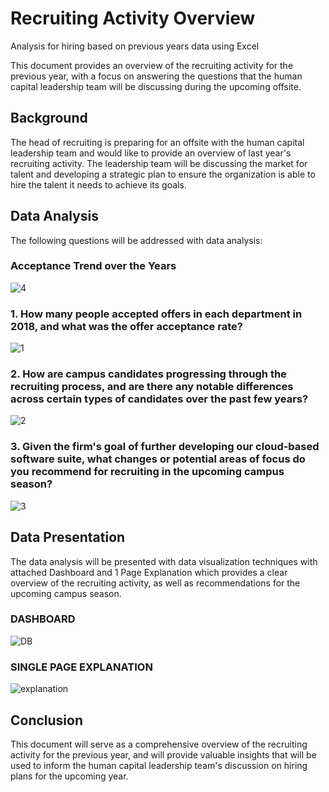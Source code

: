 # Recruiting Activity Overview
Analysis for hiring based on previous years data using Excel

This document provides an overview of the recruiting activity for the previous year, with a focus on answering the questions that the human capital leadership team will be discussing during the upcoming offsite.

## Background
The head of recruiting is preparing for an offsite with the human capital leadership team and would like to provide an overview of last year's recruiting activity. The leadership team will be discussing the market for talent and developing a strategic plan to ensure the organization is able to hire the talent it needs to achieve its goals.

## Data Analysis
The following questions will be addressed with data analysis:

### Acceptance Trend over the Years

![4](https://user-images.githubusercontent.com/114278846/227146776-a9710e47-a780-4777-bf76-9c5013a131a7.jpeg)


### 1. How many people accepted offers in each department in 2018, and what was the offer acceptance rate?

![1](https://user-images.githubusercontent.com/114278846/227146071-98056f7b-f7ca-4507-abb5-d7d7dbd2cc66.jpeg)

### 2. How are campus candidates progressing through the recruiting process, and are there any notable differences across certain types of candidates over the past few years?

![2](https://user-images.githubusercontent.com/114278846/227146121-ce9ba266-7148-426e-8057-b880a92c6d27.jpeg)


### 3. Given the firm's goal of further developing our cloud-based software suite, what changes or potential areas of focus do you recommend for recruiting in the upcoming campus season?

![3](https://user-images.githubusercontent.com/114278846/227146159-78dab505-4f82-43d9-9b4e-17aca2284a6d.jpeg)


## Data Presentation
The data analysis will be presented with data visualization techniques with attached Dashboard and 1 Page Explanation which provides a clear overview of the recruiting activity, as well as recommendations for the upcoming campus season.

### DASHBOARD

![DB](https://user-images.githubusercontent.com/114278846/227146761-5d6ede66-15c6-42b9-876b-992dfed3c764.jpeg)


### SINGLE PAGE EXPLANATION

![explanation](https://user-images.githubusercontent.com/114278846/227146327-fe67e3a5-619a-430d-aa11-67c44183926b.jpeg)


## Conclusion
This document will serve as a comprehensive overview of the recruiting activity for the previous year, and will provide valuable insights that will be used to inform the human capital leadership team's discussion on hiring plans for the upcoming year.
